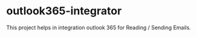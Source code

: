 # outlook365-integrator
This project helps in integration outlook 365 for Reading / Sending Emails.
